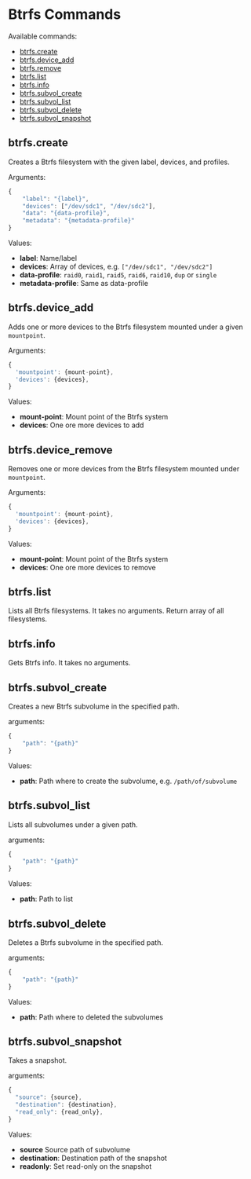 # Btrfs Commands

Available commands:

- [btrfs.create](#create)
- [btrfs.device_add](#device_add)
- [btrfs.remove](#device_remove)
- [btrfs.list](#list)
- [btrfs.info](#info)
- [btrfs.subvol_create](#subvol_create)
- [btrfs.subvol_list](#subvol_list)
- [btrfs.subvol_delete](#subvol_delete)
- [btrfs.subvol_snapshot](#subvol_snapshot)


<a id="create"></a>
## btrfs.create

Creates a Btrfs filesystem with the given label, devices, and profiles.

Arguments:
```javascript
{
    "label": "{label}",
    "devices": ["/dev/sdc1", "/dev/sdc2"],
    "data": "{data-profile}",
    "metadata": "{metadata-profile}"
}
```

Values:
- **label**: Name/label
- **devices**: Array of devices, e.g. `["/dev/sdc1", "/dev/sdc2"]`
- **data-profile**: `raid0`, `raid1`, `raid5`, `raid6`, `raid10`, `dup` or `single`
- **metadata-profile**: Same as data-profile


<a id="device_add"></a>
## btrfs.device_add

Adds one or more devices to the Btrfs filesystem mounted under a given `mountpoint`.

Arguments:
```javascript
{
  'mountpoint': {mount-point},
  'devices': {devices},
}
```

Values:
- **mount-point**: Mount point of the Btrfs system
- **devices**: One ore more devices to add


<a id="device_remove"></a>
## btrfs.device_remove

Removes one or more devices from the Btrfs filesystem mounted under `mountpoint`.

Arguments:
```javascript
{
  'mountpoint': {mount-point},
  'devices': {devices},
}
```

Values:
- **mount-point**: Mount point of the Btrfs system
- **devices**: One ore more devices to remove


<a id="list"></a>
## btrfs.list

Lists all Btrfs filesystems. It takes no arguments. Return array of all filesystems.


<a id="info"></a>
## btrfs.info

Gets Btrfs info. It takes no arguments.


<a id="subvol_create"></a>
## btrfs.subvol_create

Creates a new Btrfs subvolume in the specified path.

arguments:
```javascript
{
    "path": "{path}"
}
```

Values:
- **path**: Path where to create the subvolume, e.g. `/path/of/subvolume`

<a id="subvol_list"></a>
## btrfs.subvol_list

Lists all subvolumes under a given path.

arguments:
```javascript
{
    "path": "{path}"
}
```

Values:
- **path**: Path to list


<a id="subvol_delete"></a>
## btrfs.subvol_delete

Deletes a Btrfs subvolume in the specified path.

arguments:
```javascript
{
    "path": "{path}"
}
```

Values:
- **path**: Path where to deleted the subvolumes


<a id="subvol_snapshot"></a>
## btrfs.subvol_snapshot

Takes a snapshot.

arguments:
```javascript
{
  "source": {source},
  "destination": {destination},
  "read_only": {read_only},
}
```

Values:
- **source** Source path of subvolume
- **destination**: Destination path of the snapshot
- **readonly**: Set read-only on the snapshot
